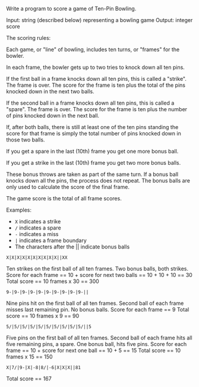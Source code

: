 Write a program to score a game of Ten-Pin Bowling.

Input: string (described below) representing a bowling game
Output: integer score

The scoring rules:

Each game, or "line" of bowling, includes ten turns, or "frames" for the bowler.

In each frame, the bowler gets up to two tries to knock down all ten pins.

If the first ball in a frame knocks down all ten pins, this is called a "strike". The frame is over. The score for the
frame is ten plus the total of the pins knocked down in the next two balls.

If the second ball in a frame knocks down all ten pins, this is called a "spare". The frame is over. The score for the
frame is ten plus the number of pins knocked down in the next ball.

If, after both balls, there is still at least one of the ten pins standing the score for that frame is simply the total
number of pins knocked down in those two balls.

If you get a spare in the last (10th) frame you get one more bonus ball.

If you get a strike in the last (10th)  frame you get two more bonus balls.

These bonus throws are taken as part of the same turn. If a bonus ball knocks down all the pins, the process does not
repeat. The bonus balls are only used to calculate the score of the final frame.

The game score is the total of all frame scores.

Examples:

- `X` indicates a strike
- `/` indicates a spare
- `-` indicates a miss
- `|` indicates a frame boundary
- The characters after the || indicate bonus balls

`X|X|X|X|X|X|X|X|X|X||XX`

Ten strikes on the first ball of all ten frames.
Two bonus balls, both strikes.
Score for each frame == 10 + score for next two
balls == 10 + 10 + 10 == 30
Total score == 10 frames x 30 == 300

`9-|9-|9-|9-|9-|9-|9-|9-|9-|9-||`

Nine pins hit on the first ball of all ten frames.
Second ball of each frame misses last remaining pin.
No bonus balls.
Score for each frame == 9
Total score == 10 frames x 9 == 90

`5/|5/|5/|5/|5/|5/|5/|5/|5/|5/||5`

Five pins on the first ball of all ten frames.
Second ball of each frame hits all five remaining
pins, a spare.
One bonus ball, hits five pins.
Score for each frame == 10 + score for next one
ball == 10 + 5 == 15
Total score == 10 frames x 15 == 150

`X|7/|9-|X|-8|8/|-6|X|X|X||81`

Total score == 167


